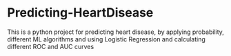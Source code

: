 # Predicting-HeartDisease
This is a python project for predicting heart disease, by applying probability, different ML algorithms and using Logistic Regression and calculating different ROC and AUC curves 
